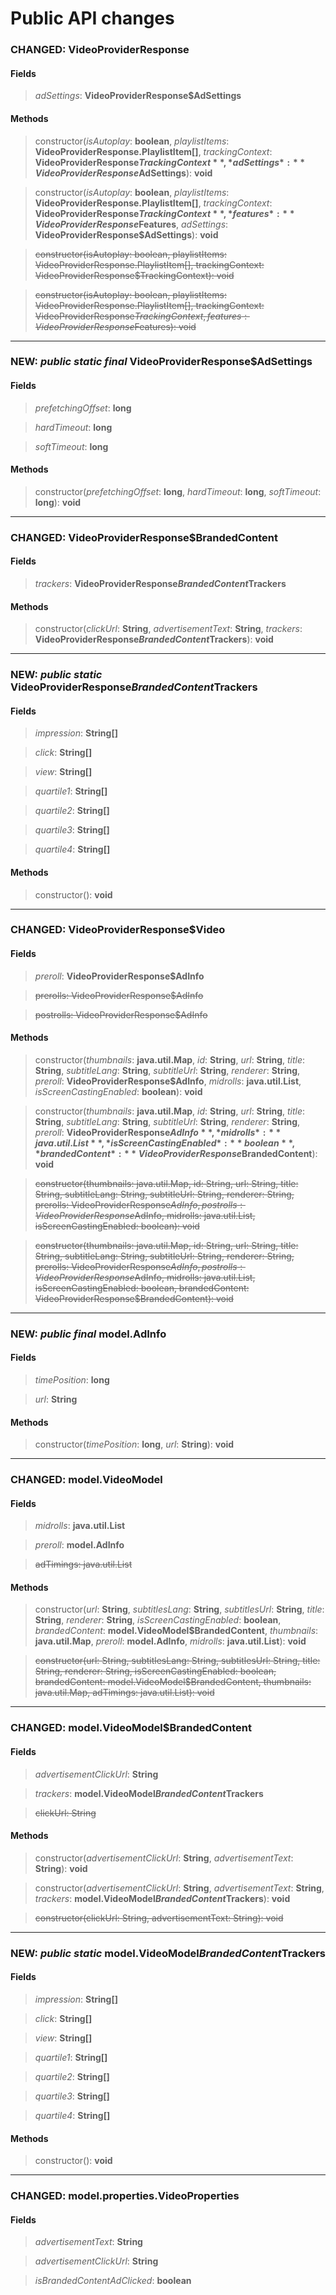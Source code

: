 # Public API changes
### CHANGED:  VideoProviderResponse
#### Fields


> *adSettings*: **VideoProviderResponse$AdSettings**


#### Methods


> constructor(*isAutoplay*: **boolean**, *playlistItems*: **VideoProviderResponse.PlaylistItem[]**, *trackingContext*: **VideoProviderResponse$TrackingContext**, *adSettings*: **VideoProviderResponse$AdSettings**): **void**

> constructor(*isAutoplay*: **boolean**, *playlistItems*: **VideoProviderResponse.PlaylistItem[]**, *trackingContext*: **VideoProviderResponse$TrackingContext**, *features*: **VideoProviderResponse$Features**, *adSettings*: **VideoProviderResponse$AdSettings**): **void**

> ~~constructor(isAutoplay: boolean, playlistItems: VideoProviderResponse.PlaylistItem[], trackingContext: VideoProviderResponse$TrackingContext): void~~

> ~~constructor(isAutoplay: boolean, playlistItems: VideoProviderResponse.PlaylistItem[], trackingContext: VideoProviderResponse$TrackingContext, features: VideoProviderResponse$Features): void~~


-----

### NEW: *public* *static* *final* VideoProviderResponse$AdSettings
#### Fields


> *prefetchingOffset*: **long**

> *hardTimeout*: **long**

> *softTimeout*: **long**


#### Methods


> constructor(*prefetchingOffset*: **long**, *hardTimeout*: **long**, *softTimeout*: **long**): **void**


-----

### CHANGED:  VideoProviderResponse$BrandedContent
#### Fields


> *trackers*: **VideoProviderResponse$BrandedContent$Trackers**


#### Methods


> constructor(*clickUrl*: **String**, *advertisementText*: **String**, *trackers*: **VideoProviderResponse$BrandedContent$Trackers**): **void**


-----

### NEW: *public* *static* VideoProviderResponse$BrandedContent$Trackers
#### Fields


> *impression*: **String[]**

> *click*: **String[]**

> *view*: **String[]**

> *quartile1*: **String[]**

> *quartile2*: **String[]**

> *quartile3*: **String[]**

> *quartile4*: **String[]**


#### Methods


> constructor(): **void**


-----

### CHANGED:  VideoProviderResponse$Video
#### Fields


> *preroll*: **VideoProviderResponse$AdInfo**

> ~~prerolls: VideoProviderResponse$AdInfo~~

> ~~postrolls: VideoProviderResponse$AdInfo~~


#### Methods


> constructor(*thumbnails*: **java.util.Map**, *id*: **String**, *url*: **String**, *title*: **String**, *subtitleLang*: **String**, *subtitleUrl*: **String**, *renderer*: **String**, *preroll*: **VideoProviderResponse$AdInfo**, *midrolls*: **java.util.List**, *isScreenCastingEnabled*: **boolean**): **void**

> constructor(*thumbnails*: **java.util.Map**, *id*: **String**, *url*: **String**, *title*: **String**, *subtitleLang*: **String**, *subtitleUrl*: **String**, *renderer*: **String**, *preroll*: **VideoProviderResponse$AdInfo**, *midrolls*: **java.util.List**, *isScreenCastingEnabled*: **boolean**, *brandedContent*: **VideoProviderResponse$BrandedContent**): **void**

> ~~constructor(thumbnails: java.util.Map, id: String, url: String, title: String, subtitleLang: String, subtitleUrl: String, renderer: String, prerolls: VideoProviderResponse$AdInfo, postrolls: VideoProviderResponse$AdInfo, midrolls: java.util.List, isScreenCastingEnabled: boolean): void~~

> ~~constructor(thumbnails: java.util.Map, id: String, url: String, title: String, subtitleLang: String, subtitleUrl: String, renderer: String, prerolls: VideoProviderResponse$AdInfo, postrolls: VideoProviderResponse$AdInfo, midrolls: java.util.List, isScreenCastingEnabled: boolean, brandedContent: VideoProviderResponse$BrandedContent): void~~


-----

### NEW: *public* *final* model.AdInfo
#### Fields


> *timePosition*: **long**

> *url*: **String**


#### Methods


> constructor(*timePosition*: **long**, *url*: **String**): **void**


-----

### CHANGED:  model.VideoModel
#### Fields


> *midrolls*: **java.util.List**

> *preroll*: **model.AdInfo**

> ~~adTimings: java.util.List~~


#### Methods


> constructor(*url*: **String**, *subtitlesLang*: **String**, *subtitlesUrl*: **String**, *title*: **String**, *renderer*: **String**, *isScreenCastingEnabled*: **boolean**, *brandedContent*: **model.VideoModel$BrandedContent**, *thumbnails*: **java.util.Map**, *preroll*: **model.AdInfo**, *midrolls*: **java.util.List**): **void**

> ~~constructor(url: String, subtitlesLang: String, subtitlesUrl: String, title: String, renderer: String, isScreenCastingEnabled: boolean, brandedContent: model.VideoModel$BrandedContent, thumbnails: java.util.Map, adTimings: java.util.List): void~~


-----

### CHANGED:  model.VideoModel$BrandedContent
#### Fields


> *advertisementClickUrl*: **String**

> *trackers*: **model.VideoModel$BrandedContent$Trackers**

> ~~clickUrl: String~~


#### Methods


> constructor(*advertisementClickUrl*: **String**, *advertisementText*: **String**): **void**

> constructor(*advertisementClickUrl*: **String**, *advertisementText*: **String**, *trackers*: **model.VideoModel$BrandedContent$Trackers**): **void**

> ~~constructor(clickUrl: String, advertisementText: String): void~~


-----

### NEW: *public* *static* model.VideoModel$BrandedContent$Trackers
#### Fields


> *impression*: **String[]**

> *click*: **String[]**

> *view*: **String[]**

> *quartile1*: **String[]**

> *quartile2*: **String[]**

> *quartile3*: **String[]**

> *quartile4*: **String[]**


#### Methods


> constructor(): **void**


-----

### CHANGED:  model.properties.VideoProperties
#### Fields


> *advertisementText*: **String**

> *advertisementClickUrl*: **String**

> *isBrandedContentAdClicked*: **boolean**


